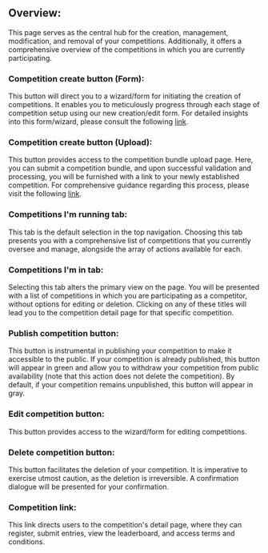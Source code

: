 ## Overview:
This page serves as the central hub for the creation, management, modification, and removal of your competitions. Additionally, it offers a comprehensive overview of the competitions in which you are currently participating.

### Competition create button (Form):
This button will direct you to a wizard/form for initiating the creation of competitions. It enables you to meticulously progress through each stage of competition setup using our new creation/edit form. For detailed insights into this form/wizard, please consult the following [link](https://github.com/AIMultimediaLab/AI4MediaBench-AIMultimediaLab/blob/main/Competition-Creation-Form.MD).

### Competition create button (Upload): 
This button provides access to the competition bundle upload page. Here, you can submit a competition bundle, and upon successful validation and processing, you will be furnished with a link to your newly established competition. For comprehensive guidance regarding this process, please visit the following [link](https://github.com/AIMultimediaLab/AI4MediaBench-AIMultimediaLab/blob/main/Competition-Creation-Bundle.MD).

### Competitions I'm running tab: 
This tab is the default selection in the top navigation. Choosing this tab presents you with a comprehensive list of competitions that you currently oversee and manage, alongside the array of actions available for each.

### Competitions I'm in tab: 
Selecting this tab alters the primary view on the page. You will be presented with a list of competitions in which you are participating as a competitor, without options for editing or deletion. Clicking on any of these titles will lead you to the competition detail page for that specific competition.

### Publish competition button: 
This button is instrumental in publishing your competition to make it accessible to the public. If your competition is already published, this button will appear in green and allow you to withdraw your competition from public availability (note that this action does not delete the competition). By default, if your competition remains unpublished, this button will appear in gray.

### Edit competition button: 
This button provides access to the wizard/form for editing competitions.

### Delete competition button: 
This button facilitates the deletion of your competition. It is imperative to exercise utmost caution, as the deletion is irreversible. A confirmation dialogue will be presented for your confirmation.

### Competition link: 
This link directs users to the competition's detail page, where they can register, submit entries, view the leaderboard, and access terms and conditions.
